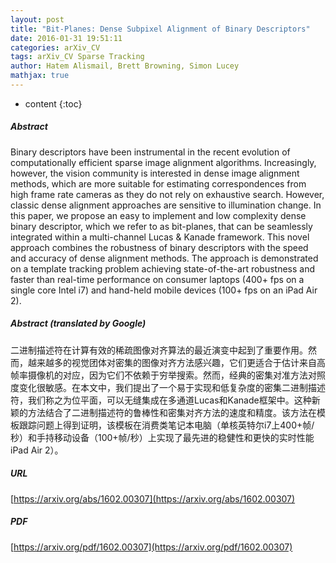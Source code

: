 ```yaml
---
layout: post
title: "Bit-Planes: Dense Subpixel Alignment of Binary Descriptors"
date: 2016-01-31 19:51:11
categories: arXiv_CV
tags: arXiv_CV Sparse Tracking
author: Hatem Alismail, Brett Browning, Simon Lucey
mathjax: true
---
```


* content
{:toc}

##### Abstract
Binary descriptors have been instrumental in the recent evolution of computationally efficient sparse image alignment algorithms. Increasingly, however, the vision community is interested in dense image alignment methods, which are more suitable for estimating correspondences from high frame rate cameras as they do not rely on exhaustive search. However, classic dense alignment approaches are sensitive to illumination change. In this paper, we propose an easy to implement and low complexity dense binary descriptor, which we refer to as bit-planes, that can be seamlessly integrated within a multi-channel Lucas & Kanade framework. This novel approach combines the robustness of binary descriptors with the speed and accuracy of dense alignment methods. The approach is demonstrated on a template tracking problem achieving state-of-the-art robustness and faster than real-time performance on consumer laptops (400+ fps on a single core Intel i7) and hand-held mobile devices (100+ fps on an iPad Air 2).

##### Abstract (translated by Google)
二进制描述符在计算有效的稀疏图像对齐算法的最近演变中起到了重要作用。然而，越来越多的视觉团体对密集的图像对齐方法感兴趣，它们更适合于估计来自高帧率摄像机的对应，因为它们不依赖于穷举搜索。然而，经典的密集对准方法对照度变化很敏感。在本文中，我们提出了一个易于实现和低复杂度的密集二进制描述符，我们称之为位平面，可以无缝集成在多通道Lucas和Kanade框架中。这种新颖的方法结合了二进制描述符的鲁棒性和密集对齐方法的速度和精度。该方法在模板跟踪问题上得到证明，该模板在消费类笔记本电脑（单核英特尔i7上400+帧/秒）和手持移动设备（100+帧/秒）上实现了最先进的稳健性和更快的实时性能iPad Air 2）。

##### URL
[https://arxiv.org/abs/1602.00307](https://arxiv.org/abs/1602.00307)

##### PDF
[https://arxiv.org/pdf/1602.00307](https://arxiv.org/pdf/1602.00307)

